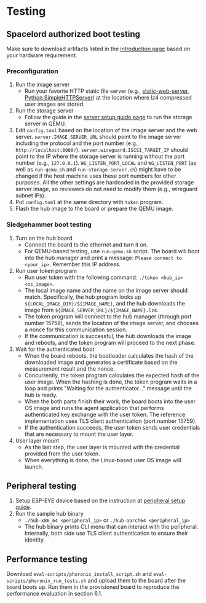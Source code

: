# Testing

## Spacelord authorized boot testing

Make sure to download artifacts listed in the [introduction page](introduction.md)
based on your hardware requirement.

### Preconfiguration

1. Run the image server
    * Run your favorite HTTP static file server
      (e.g., [static-web-server](https://github.com/joseluisq/static-web-server),
[Python SimpleHTTPServer](https://www.digitalocean.com/community/tutorials/python-simplehttpserver-http-server))
      at the location where lz4 compressed user images are stored.
2. Run the storage server
    * Follow the guide in the [server setup guide page](server.md)
      to run the storage server in QEMU.
3. Edit `config.toml` based on the location of the image server and the web server.
    `server.IMAGE_SERVER_URL` should point to the image server including the protocol and the port number
    (e.g., `http://localhost:8080/`).
    `server.wireguard.ISCSI_TARGET_IP` should point to the IP
    where the storage server is running without the port number
    (e.g., `127.0.0.1`).
    `WG_LISTEN_PORT_LOCAL` and `WG_LISTEN_PORT` (as well as `run-qemu.sh` and `run-storage-server.sh`)
    might have to be changed if the host machine uses these port numbers for other purposes.
    All the other settings are hardcoded in the provided storage server image,
    so reviewers do not need to modify them (e.g., wireguard subnet IPs).
4. Put `config.toml` at the same directory with `token` program.
5. Flash the hub image to the board or prepare the QEMU image.

### Sledgehammer boot testing

1. Turn on the hub board
    * Connect the board to the ethernet and turn it on.
    * For QEMU-based testing, use `run-qemu.sh` script.
      The board will boot into the hub manager
      and print a message:
      `Please connect to <your_ip>`.
      Remember this IP address.
2. Run user token program
    * Run user token with the following command:
      `./token <hub_ip> <os_image>`.
    * The local image name and the name on the image server should match.
      Specifically, the hub program looks up `${LOCAL_IMAGE_DIR}/${IMAGE_NAME}`,
      and the hub downloads the image from `${IMAGE_SERVER_URL}/${IMAGE_NAME}.lz4`.
    * The token program will connect to the hub manager
      (through port number 15758),
      sends the location of the image server,
      and chooses a nonce for this communication session.
    * If the communication is successful,
      the hub downloads the image and reboots,
      and the token program will proceed to the next phase.
3. Wait for the authenticated boot
    * When the board reboots,
      the bootloader calculates the hash of the downloaded image
      and generates a certificate based on the measurement result and the nonce.
    * Concurrently, the token program calculates the expected hash of the user image.
      When the hashing is done, the token program waits in a loop
      and prints "Waiting for the authenticator..." message until the hub is ready.
    * When the both parts finish their work,
      the board boots into the user OS image and runs the agent application
      that performs authenticated key exchange with the user token.
      The reference implementation uses TLS client authentication (port number 15759).
    * If the authentication succeeds,
      the user token sends user credentials that are necessary to mount the user layer.
4. User layer mount
    * As the last step, the user layer is mounted with the credential provided from the user token.
    * When everything is done, the Linux-based user OS image will launch.

## Peripheral testing

1. Setup ESP-EYE device based on the instruction at [peripheral setup guide](peripheral.md).
2. Run the sample hub binary
    * `./hub-x86_64 <peripheral_ip>` or `./hub-aarch64 <peripheral_ip>`
    * The hub binary prints CLI menu that can interact with the peripheral.
      Internally, both side use TLS client authentication to ensure their identity.

## Performance testing

Download `eval-scripts/phoronix_install_script.sh` and `eval-scripts/phoronix_run_tests.sh`
and upload them to the board after the board boots up.
Run them in the provisioned board to reproduce the performance evaluation in section 6.1.
